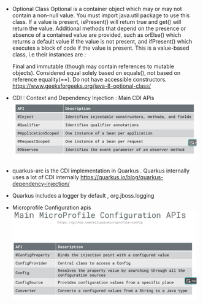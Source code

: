- Optional Class
  Optional is a container object which may or may not contain a non-null value. You must import java.util package to use this class. If a value is present, isPresent() will return true and get() will return the value. Additional methods that depend on the presence or absence of a contained value are provided, such as orElse() which returns a default value if the value is not present, and ifPresent() which executes a block of code if the value is present. This is a value-based class, i.e their instances are :

  Final and immutable (though may contain references to mutable objects).
  Considered equal solely based on equals(), not based on reference equality(==).
  Do not have accessible constructors. https://www.geeksforgeeks.org/java-8-optional-class/
- CDI :
  Context and Dependency Injection : Main CDI APis 
![img_1.png](img_1.png)
- quarkus-arc is the CDI implementation in Quarkus .  Quarkus internally uses a lot of CDI internally https://quarkus.io/blog/quarkus-dependency-injection/ 
- Quarkus includes a logger by default , org.jboss.logging 

- Microprofile Configuration apis 
![img_2.png](img_2.png)